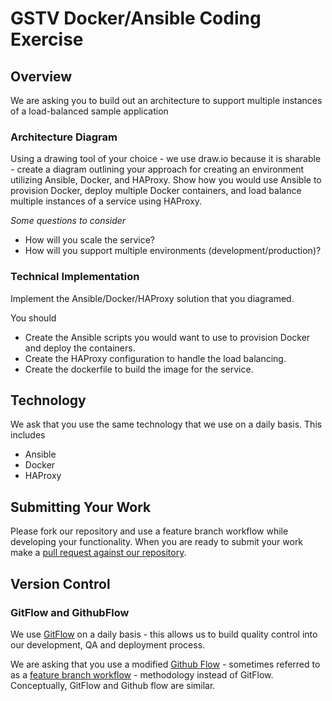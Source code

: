 # GSTV Docker/Ansible Coding Exercise
## Overview
We are asking you to build out an architecture to support multiple instances of a load-balanced sample application

### Architecture Diagram
Using a drawing tool of your choice - we use draw.io because it is sharable - create a diagram outlining your approach for creating an environment utilizing Ansible, Docker, and HAProxy. Show how you would use Ansible to provision Docker, deploy multiple Docker containers, and load balance multiple instances of a service using HAProxy. 

*Some questions to consider*
- How will you scale the service?
- How will you support multiple environments (development/production)?

### Technical Implementation
Implement the Ansible/Docker/HAProxy solution that you diagramed.

You should
- Create the Ansible scripts you would want to use to provision Docker and deploy the containers.
- Create the HAProxy configuration to handle the load balancing.
- Create the dockerfile to build the image for the service.

## Technology
We ask that you use the same technology that we use on a daily basis. This includes
- Ansible
- Docker
- HAProxy

## Submitting Your Work
Please fork our repository and use a feature branch workflow while developing your functionality. When you are ready to submit your work make a [pull request against our repository](https://help.github.com/articles/using-pull-requests/).

## Version Control
### GitFlow and GithubFlow
We use [GitFlow](https://www.atlassian.com/git/tutorials/comparing-workflows/gitflow-workflow/) on a daily basis - this allows us to build quality control into our development, QA and deployment process.

We are asking that you use a modified [Github Flow](https://guides.github.com/introduction/flow/) - sometimes referred to as a [feature branch workflow](https://www.atlassian.com/git/tutorials/comparing-workflows/feature-branch-workflow) - methodology instead of GitFlow. Conceptually, GitFlow and Github flow are similar.
